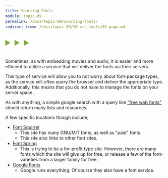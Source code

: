```yaml
---
title: Sourcing Fonts
module: topic-09
permalink: /docs/topic-09/sourcing-fonts/
redirect_from: /docs/topic-09/10-src-fonts/01-page.md
---
```


<img src="./../../../img/arrow-divider.svg" style="width: 75px; border: none; margin: 0px 0 20px 0" />

Sometimes, as with embedding movies and audio, it is easier and more efficient to utilize a service that will deliver the fonts via their servers.

This type of service will allow you to not worry about font-package types, as the service will often query the browser and deliver the appropriate type. Additionally, this means that you do not have to manage the fonts on your server space.

As with anything, a simple google search with a query like ["free web fonts"](http://lmgtfy.com/?q=free+web+fonts) should return many lists and resources.

A few specific locations though include;

- [Font Squirrel](https://www.fontsquirrel.com/)
    - This site has many GNU/MIT fonts, as well as "paid" fonts.
    - This site also links to other font sites.
- [Font Spring](https://www.fontspring.com/free)
    - This is trying to be a for-profit type site. However, there are many fonts which the site will give up for free, or release a few of the font-varieties from a larger family for free.
- [Google Fonts](https://fonts.google.com/)
    - Google runs everything. Of course they also have a font service.

